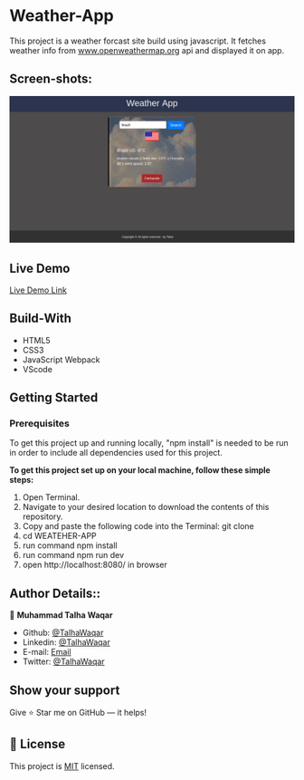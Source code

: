 # Weather-App

This project is a weather forcast site build using javascript. It fetches weather info from www.openweathermap.org api and displayed it on app.

## Screen-shots:

<img src="./Screenshot.png">

## Live Demo

[Live Demo Link](https://rawcdn.githack.com/talhawaqar/Weather-App/054344312795249ad81f25ce9ece91dbe05c4ff2/dist/index.html)

## Build-With

- HTML5
- CSS3
- JavaScript Webpack
- VScode

## Getting Started

### Prerequisites

To get this project up and running locally, "npm install" is needed to be run in order to include all dependencies used for this project.

**To get this project set up on your local machine, follow these simple steps:**

1. Open Terminal.
2. Navigate to your desired location to download the contents of this repository.
3. Copy and paste the following code into the Terminal: git clone
4. cd WEATEHER-APP
5. run command npm install
6. run command npm run dev
7. open http://localhost:8080/ in browser

## Author Details::

👤 **Muhammad Talha Waqar**

- Github: [@TalhaWaqar](https://github.com/talhawaqar)
- Linkedin: [@TalhaWaqar](https://www.linkedin.com/in/talhawaqar/)
- E-mail: <a href="mailto:talhawaqar007@gmail.com?subject=Hello Talha!">Email</a>
- Twitter: [@TalhaWaqar](https://twitter.com/MuhammadTalhaW4)

## Show your support

Give ⭐ Star me on GitHub — it helps!

## 📝 License

This project is [MIT](lic.url) licensed.
